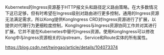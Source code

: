 Kubernetes的Ingress资源基于HTTP报文头和路径定义路由策略。在大多数情况下这已足够，但有时希望在Ingress级别对路由进行更多控制，通用的Ingress资源无法满足需求，所以Kong提供KongIngress CRD对Ingress资源进行了扩展，以提供对代理行为更细粒度控制，KongIngress与Ingress资源协同工作并对其进行扩展。它并不是在Kubernetes中替代Ingress资源。使用KongIngress可以修改Kong中与Ingress资源相关的Upstream，Service和Route实体的所有属性。

https://blog.csdn.net/twingao/article/details/104073374
